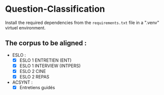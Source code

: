 # Question-Classification

Install the required dependencies from the ```requirements.txt``` file in a ".venv" virtuel environment. 

## The corpus to be aligned : 

* ESLO :
  - [x] ESLO 1 ENTRETIEN (ENT)
  - [x] ESLO 1 INTERVIEW (INTPERS)
  - [x] ESLO 2 CINE
  - [x] ESLO 2 REPAS
 
* ACSYNT : 
  - [x] Entretiens guidés 